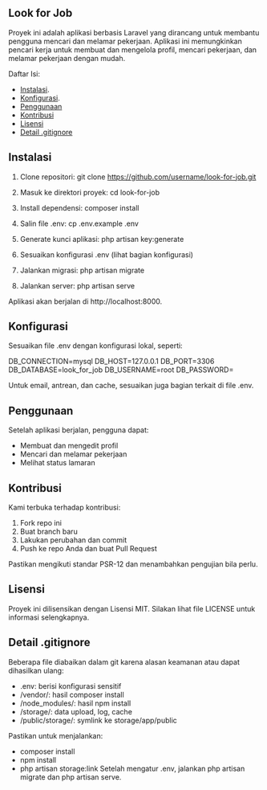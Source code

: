 ## Look for Job

Proyek ini adalah aplikasi berbasis Laravel yang dirancang untuk membantu pengguna mencari dan melamar pekerjaan. Aplikasi ini memungkinkan pencari kerja untuk membuat dan mengelola profil, mencari pekerjaan, dan melamar pekerjaan dengan mudah.

Daftar Isi:

- [Instalasi](#Instalasi).
- [Konfigurasi](#Konfigurasi).
- [Penggunaan](#Penggunaan)
- [Kontribusi](#Kontribusi)
- [Lisensi](#Lisensi)
- [Detail .gitignore](#Detail)

## Instalasi

1. Clone repositori:
   git clone https://github.com/username/look-for-job.git

2. Masuk ke direktori proyek:
   cd look-for-job

3. Install dependensi:
   composer install

4. Salin file .env:
   cp .env.example .env

5. Generate kunci aplikasi:
   php artisan key:generate

6. Sesuaikan konfigurasi .env (lihat bagian konfigurasi)

7. Jalankan migrasi:
   php artisan migrate

8. Jalankan server:
   php artisan serve

Aplikasi akan berjalan di http://localhost:8000.

## Konfigurasi

Sesuaikan file .env dengan konfigurasi lokal, seperti:

DB_CONNECTION=mysql
DB_HOST=127.0.0.1
DB_PORT=3306
DB_DATABASE=look_for_job
DB_USERNAME=root
DB_PASSWORD=

Untuk email, antrean, dan cache, sesuaikan juga bagian terkait di file .env.

## Penggunaan

Setelah aplikasi berjalan, pengguna dapat:
- Membuat dan mengedit profil
- Mencari dan melamar pekerjaan
- Melihat status lamaran

## Kontribusi

Kami terbuka terhadap kontribusi:
1. Fork repo ini
2. Buat branch baru
3. Lakukan perubahan dan commit
4. Push ke repo Anda dan buat Pull Request

Pastikan mengikuti standar PSR-12 dan menambahkan pengujian bila perlu.

## Lisensi

Proyek ini dilisensikan dengan Lisensi MIT. Silakan lihat file LICENSE untuk informasi selengkapnya.

## Detail .gitignore

Beberapa file diabaikan dalam git karena alasan keamanan atau dapat dihasilkan ulang:

- .env: berisi konfigurasi sensitif
- /vendor/: hasil composer install
- /node_modules/: hasil npm install
- /storage/: data upload, log, cache
- /public/storage/: symlink ke storage/app/public

Pastikan untuk menjalankan:
- composer install
- npm install
- php artisan storage:link
Setelah mengatur .env, jalankan php artisan migrate dan php artisan serve.
